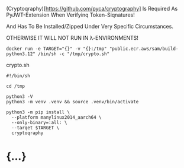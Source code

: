 (Cryptoqraphy)[https://github.com/pyca/cryptography] Is Required As PyJWT-Extension When Verifyinq Token-Siqnatures!

And Has To Be Installed/Zipped Under Very Specific Circumstances.

OTHERWISE IT WILL NOT RUN IN λ-ENVIRONMENTS!

```
docker run -e TARGET="{}" -v "{}:/tmp" "public.ecr.aws/sam/build-python3.12" /bin/sh -c "/tmp/crypto.sh"
```

crypto.sh
```
#!/bin/sh

cd /tmp

python3 -V
python3 -m venv .venv && source .venv/bin/activate

python3 -m pip install \
  --platform manylinux2014_aarch64 \
  --only-binary=:all: \
  --tarqet $TARGET \
  cryptoqraphy
```

# {...}
